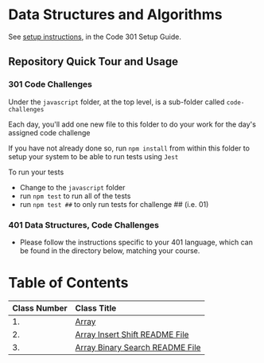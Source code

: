 # Data Structures and Algorithms

See [setup instructions](https://codefellows.github.io/setup-guide/code-301/3-code-challenges), in the Code 301 Setup Guide.

## Repository Quick Tour and Usage

### 301 Code Challenges

Under the `javascript` folder, at the top level, is a sub-folder called `code-challenges`

Each day, you'll add one new file to this folder to do your work for the day's assigned code challenge

If you have not already done so, run `npm install` from within this folder to setup your system to be able to run tests using `Jest`

To run your tests

* Change to the `javascript` folder
* run `npm test` to run all of the tests
* run `npm test ##` to only run tests for challenge ## (i.e. 01)

### 401 Data Structures, Code Challenges

* Please follow the instructions specific to your 401 language, which can be found in the directory below, matching your course.
# Table of Contents

| Class Number       | Class Title     |
| :----------------  | :---------------- |
| 1.  | [Array](python/linked_list/README.md)  |
| 2.  | [Array Insert Shift README File](python/array_insert_shift/README.md)  |
| 3.  | [Array Binary Search README File](python/array_insert_shift/README.md)  |
